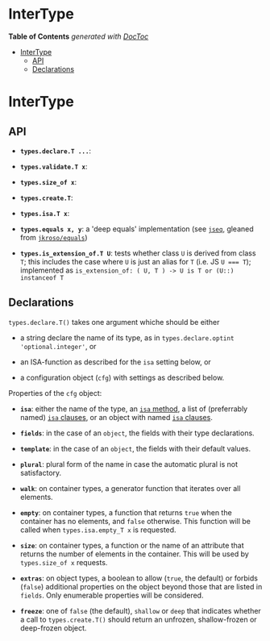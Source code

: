 

# InterType

<!-- START doctoc generated TOC please keep comment here to allow auto update -->
<!-- DON'T EDIT THIS SECTION, INSTEAD RE-RUN doctoc TO UPDATE -->
**Table of Contents**  *generated with [DocToc](https://github.com/thlorenz/doctoc)*

- [InterType](#intertype)
  - [API](#api)
  - [Declarations](#declarations)

<!-- END doctoc generated TOC please keep comment here to allow auto update -->


# InterType

## API


* **`types.declare.T ...`**:

* **`types.validate.T x`**:

* **`types.size_of x`**:

* **`types.create.T`**:

* **`types.isa.T x`**:

* **`types.equals x, y`**: a 'deep equals' implementation (see
  [`jseq`](https://github.com/loveencounterflow/jseq), gleaned from
  [`jkroso/equals`](https://github.com/jkroso/equals))

* **`types.is_extension_of.T U`**: tests whether class `U` is derived from class `T`; this includes the case
  where `U` is just an alias for `T` (i.e. JS `U === T`); implemented as `is_extension_of: ( U, T ) -> U is
  T or (U::) instanceof T`


## Declarations

`types.declare.T()` takes one argument whiche should be either

  * a string declare the name of its type, as in `types.declare.optint 'optional.integer'`, or

  * an ISA-function as described for the `isa` setting below, or

  * a configuration object (`cfg`) with settings as described below.

Properties of the `cfg` object:

  * **`isa`**: either the name of the type, an [`isa` method](??????????????????????????????????), a list of
    (preferrably named) [`isa` clauses](??????????????????????????????????), or an object with named [`isa`
    clauses](??????????????????????????????????).

  * **`fields`**: in the case of an `object`, the fields with their type declarations.

  * **`template`**: in the case of an `object`, the fields with their default values.

  * **`plural`**: plural form of the name in case the automatic plural is not satisfactory.

  * **`walk`**: on container types, a generator function that iterates over all elements.

  * **`empty`**: on container types, a function that returns `true` when the container has no elements, and
    `false` otherwise. This function will be called when `types.isa.empty_T x` is requested.

  * **`size`**: on container types, a function or the name of an attribute that returns the number of
    elements in the container. This will be used by `types.size_of x` requests.

  * **`extras`**: on object types, a boolean to allow (`true`, the default) or forbids (`false`) additional
    properties on the object beyond those that are listed in `fields`. Only enumerable properties will be
    considered.

  * **`freeze`**: one of `false` (the default), `shallow` or `deep` that indicates whether a call to
    `types.create.T()` should return an unfrozen, shallow-frozen or deep-frozen object.



